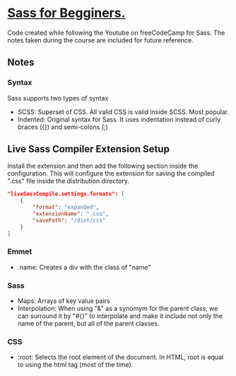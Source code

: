 # [Sass for Begginers.](https://www.youtube.com/watch?v=_a5j7KoflTs&t=847s&ab_channel=freeCodeCamp.org)

Code created while following the Youtube on freeCodeCamp for Sass. The notes taken during the course are included for future reference.

## Notes

### Syntax

Sass supports two types of syntax

- SCSS: Superset of CSS. All valid CSS is valid inside SCSS. Most popular.
- Indented: Original syntax for Sass. It uses indentation instead of curly braces ({}) and semi-colons (;)

## Live Sass Compiler Extension Setup

Install the extension and then add the following section inside the configuration. This will configure the extension for saving the compiled ".css" file inside the distribution directory.

```json
"liveSassCompile.settings.formats": [
    {
        "format": "expanded",
        "extensionName": ".css",
        "savePath": "/dist/css"
    }
]
```

### Emmet

- .name: Creates a div with the class of "name"

### Sass

- Maps: Arrays of key value pairs
- Interpolation: When using "&" as a synomym for the parent class, we can surround it by "#{}" to interpolate and make it include not only the name of the parent, but all of the parent classes.

### CSS

- :root: Selects the root element of the document. In HTML, root is equal to using the html tag (most of the time).